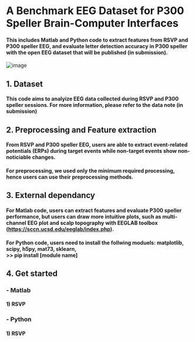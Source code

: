 # A Benchmark EEG Dataset for P300 Speller Brain-Computer Interfaces
 
 #### This includes Matlab and Python code to extract features from RSVP and P300 speller EEG, and evaluate letter detection accuracy in P300 speller with the open EEG dataset that will be published (in submission).
 ![image](https://user-images.githubusercontent.com/34480950/141660475-b262803d-b867-4ff1-ad82-59f5a63b0c69.png)

 
 ## 1. Dataset
 #### This code aims to analyize EEG data collected during RSVP and P300 speller sessions. For more information, please refer to the data note (in submission)
 
 ## 2. Preprocessing and Feature extraction
 #### From RSVP and P300 speller EEG, users are able to extract event-related potentials (ERPs) during target events while non-target events show non-noticiable changes.
 #### For preprocessing, we used only the minimum required processing, hence users can use their preprocessing methods.
 
 ## 3. External dependancy
 #### For Matlab code, users can extract features and evaluate P300 speller performance, but users can draw more intuitive plots, such as multi-channel EEG plot and  scalp topography with EEGLAB toolbox (https://sccn.ucsd.edu/eeglab/index.php).
 #### For Python code, users need to install the follwing moduels: matplotlib, scipy, h5py, mat73, sklearn, </br>>> pip install [module name]
 
 ## 4. Get started
 ### - Matlab
 #### 1) RSVP
 
 
 ### - Python
 #### 1) RSVP
